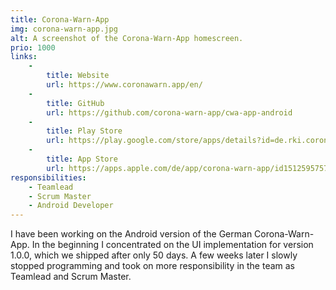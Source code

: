 ```yaml
---
title: Corona-Warn-App
img: corona-warn-app.jpg
alt: A screenshot of the Corona-Warn-App homescreen.
prio: 1000
links:
    -
        title: Website
        url: https://www.coronawarn.app/en/
    -
        title: GitHub
        url: https://github.com/corona-warn-app/cwa-app-android
    -
        title: Play Store
        url: https://play.google.com/store/apps/details?id=de.rki.coronawarnapp
    -
        title: App Store
        url: https://apps.apple.com/de/app/corona-warn-app/id1512595757
responsibilities: 
    - Teamlead
    - Scrum Master
    - Android Developer
---
```


I have been working on the Android version of the German Corona-Warn-App. In the beginning I concentrated on the UI implementation for version 1.0.0, which we shipped after only 50 days. A few weeks later I slowly stopped programming and took on more responsibility in the team as Teamlead and Scrum Master.
